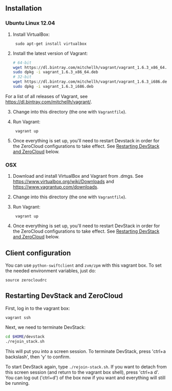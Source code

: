 ## Installation

### Ubuntu Linux 12.04

1. Install VirtualBox:

        sudo apt-get install virtualbox


2. Install the latest version of Vagrant:

    ```bash
    # 64-bit
    wget https://dl.bintray.com/mitchellh/vagrant/vagrant_1.6.3_x86_64.deb
    sudo dpkg -i vagrant_1.6.3_x86_64.deb
    # 32-bit
    wget https://dl.bintray.com/mitchellh/vagrant/vagrant_1.6.3_i686.deb
    sudo dpkg -i vagrant_1.6.3_i686.deb
    ```

For a list of all releases of Vagrant, see https://dl.bintray.com/mitchellh/vagrant/.

3. Change into this directory (the one with `Vagrantfile`).

4. Run Vagrant:

        vagrant up

5. Once everything is set up, you'll need to restart Devstack in order for the
   ZeroCloud configurations to take effect. See [Restarting DevStack and
   ZeroCloud][restart] below.


### OSX

1. Download and install VirtualBox and Vagrant from .dmgs. See https://www.virtualbox.org/wiki/Downloads
   and https://www.vagrantup.com/downloads.

2. Change into this directory (the one with `Vagrantfile`).

3. Run Vagrant:

        vagrant up

4. Once everything is set up, you'll need to restart DevStack in order for the
   ZeroCloud configurations to take effect. See [Restarting DevStack and
   ZeroCloud][restart] below.


## Client configuration

You can use `python-swiftclient` and `zvm/zpm` with this vagrant box. To set
the needed environment variables, just do:

    source zerocloudrc


## Restarting DevStack and ZeroCloud

First, log in to the vagrant box:

`vagrant ssh`

Next, we need to terminate DevStack:

```bash
cd $HOME/devstack
./rejoin_stack.sh
```

This will put you into a screen session. To terminate DevStack,
press 'ctrl+a backslash', then 'y' to confirm.

To start DevStack again, type `./rejoin-stack.sh`. If you want to detach
from this screen session (and return to the vagrant box shell), press
'ctrl+a d'. You can log out ('ctrl+d') of the box now if you want and
everything will still be running.

[restart]: #restarting-devstack-and-zerocloud
